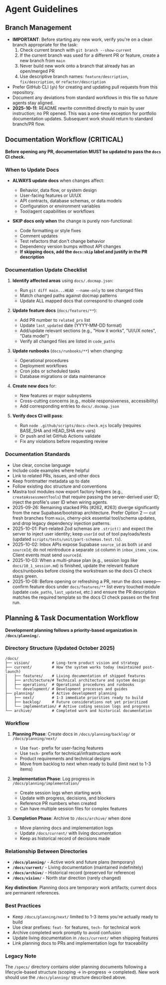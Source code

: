 # Agent Guidelines

## Branch Management
- **IMPORTANT**: Before starting any new work, verify you're on a clean branch appropriate for the task:
  1. Check current branch with `git branch --show-current`
  2. If the current branch was used for a different PR or feature, create a new branch from `main`
  3. Never build new work onto a branch that already has an open/merged PR
  4. Use descriptive branch names: `feature/description`, `fix/description`, or `refactor/description`
- Prefer GitHub CLI (`gh`) for creating and updating pull requests from this repository.
- Document any deviations from standard workflows in this file so future agents stay aligned.
- **2025-10-11**: README rewrite committed directly to main by user instruction; no PR opened. This was a one-time exception for portfolio documentation updates. Subsequent work should return to standard branch/PR flow.

## Documentation Workflow (CRITICAL)
**Before opening any PR, documentation MUST be updated to pass the `docs` CI check.**

### When to Update Docs
- **ALWAYS update docs** when changes affect:
  - Behavior, data flow, or system design
  - User-facing features or UI/UX
  - API contracts, database schemas, or data models
  - Configuration or environment variables
  - Tool/agent capabilities or workflows

- **SKIP docs only when** the change is purely non-functional:
  - Code formatting or style fixes
  - Comment updates
  - Test refactors that don't change behavior
  - Dependency version bumps without API changes
  - **If skipping docs, add the `docs:skip` label and justify in the PR description**

### Documentation Update Checklist
1. **Identify affected areas** using `docs/.docmap.json`:
   - Run `git diff main...HEAD --name-only` to see changed files
   - Match changed paths against docmap patterns
   - Update ALL mapped docs that correspond to changed code

2. **Update feature docs** (`docs/features/**`):
   - Add PR number to `related_prs` list
   - Update `last_updated` date (YYYY-MM-DD format)
   - Add/update relevant sections (e.g., "How it works", "UI/UX notes", "Data model")
   - Verify all changed files are listed in `code_paths`

3. **Update runbooks** (`docs/runbooks/**`) when changing:
   - Operational procedures
   - Deployment workflows
   - Cron jobs or scheduled tasks
   - Database migrations or data maintenance

4. **Create new docs** for:
   - New features or major subsystems
   - Cross-cutting concerns (e.g., mobile responsiveness, accessibility)
   - Add corresponding entries to `docs/.docmap.json`

5. **Verify docs CI will pass**:
   - Run `node .github/scripts/docs-check.mjs` locally (requires BASE_SHA and HEAD_SHA env vars)
   - Or push and let GitHub Actions validate
   - Fix any violations before requesting review

### Documentation Standards
- Use clear, concise language
- Include code examples where helpful
- Link to related PRs, issues, and other docs
- Keep frontmatter metadata up to date
- Follow existing doc structure and conventions
- Mastra tool modules now export factory helpers (e.g., `createAssessmentTools`) that require passing the server-derived user ID; inject the profile's user ID when wiring agents.
- 2025-09-26: Remaining stacked PRs (#262, #263) diverge significantly from the new Supabase/bootstrap architecture. Prefer Option 2 — cut fresh branches from `main`, cherry-pick essential tool/schema updates, and drop legacy dependency injection patterns.
- 2025-10-01: Part-related Zod schemas are `.strict()` and expect the server to inject user identity; keep `userId` out of tool payloads/tests (updated `scripts/tests/unit/part-schemas.test.ts`).
- 2025-10-02: Inbox APIs expose Supabase `source_id` as both `id` and `sourceId`; do not reintroduce a separate `id` column in `inbox_items_view`. Client events must send `sourceId`.
- 2025-10-03: When a multi-phase plan (e.g., session logs like `docs/10_1_session.md`) is finished, update the relevant feature docs/runbooks before closing the workstream so the docs CI check stays green.
- 2025-10-08: Before opening or refreshing a PR, rerun the docs sweep—confirm feature docs under `docs/features/**` list every touched module (update `code_paths`, `last_updated`, etc.) and ensure the PR description matches the required template so the docs CI check passes on the first run.

## Planning & Task Documentation Workflow
**Development planning follows a priority-based organization in `/docs/planning/`.**

### Directory Structure (Updated October 2025)
```
/docs/
├── vision/          # Long-term product vision and strategy
├── current/         # How the system works today (maintained post-launch)
│   ├── features/    # Living documentation of shipped features
│   ├── architecture/# Technical architecture and system design
│   ├── operations/  # Operational procedures and runbooks
│   └── development/ # Development processes and guides
├── planning/        # Active development planning
│   ├── next/        # 1-3 immediate priorities ready to build
│   ├── backlog/     # Future considerations not yet prioritized
│   └── implementation/ # Active coding session logs and progress
└── archive/         # Completed work and historical documentation
```

### Workflow
1. **Planning Phase**: Create docs in `/docs/planning/backlog/` or `/docs/planning/next/`
   - Use `feat-` prefix for user-facing features
   - Use `tech-` prefix for technical/infrastructure work
   - Product requirements and technical designs
   - Move from backlog to next when ready to build (limit next to 1-3 items)

2. **Implementation Phase**: Log progress in `/docs/planning/implementation/`
   - Create session logs when starting work
   - Update with progress, decisions, and blockers
   - Reference PR numbers when created
   - Can have multiple session files for complex features

3. **Completion Phase**: Archive to `/docs/archive/` when done
   - Move planning docs and implementation logs
   - Update `/docs/current/` with living documentation
   - Keep as historical record of decisions made

### Relationship Between Directories
- **`/docs/planning/`** - Active work and future plans (temporary)
- **`/docs/current/`** - Living documentation (maintained indefinitely)
- **`/docs/archive/`** - Historical record (preserved for reference)
- **`/docs/vision/`** - North star direction (rarely changed)

**Key distinction**: Planning docs are temporary work artifacts; current docs are permanent references.

### Best Practices
- Keep `/docs/planning/next/` limited to 1-3 items you're actually ready to build
- Use clear prefixes: `feat-` for features, `tech-` for technical work
- Archive completed work promptly to avoid confusion
- Update living documentation in `/docs/current/` when shipping features
- Link planning docs to PRs and implementation logs for traceability

### Legacy Note
The `/specs/` directory contains older planning documents following a lifecycle-based structure (scoping → in-progress → completed). New work should use the `/docs/planning/` structure described above.
